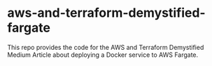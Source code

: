 # aws-and-terraform-demystified-fargate
This repo provides the code for the AWS and Terraform Demystified Medium Article about deploying a Docker service to AWS Fargate.
